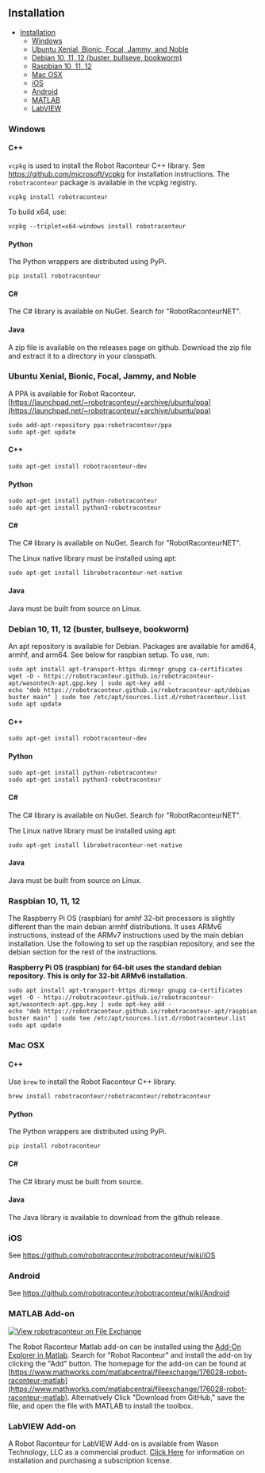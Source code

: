 ## Installation

  - [Installation](#installation)
    - [Windows](#windows)
    - [Ubuntu Xenial, Bionic, Focal, Jammy, and Noble](#ubuntu-xenial-bionic-focal-jammy-and-noble)
    - [Debian 10, 11, 12 (buster, bullseye, bookworm)](#debian-10-11-12-buster-bullseye-bookworm)
    - [Raspbian 10, 11, 12](#raspbian-10-11-12)
    - [Mac OSX](#mac-osx)
    - [iOS](#ios)
    - [Android](#android)
    - [MATLAB](#matlab-add-on)
    - [LabVIEW](#labview-add-on)

### Windows

#### C++

`vcpkg` is used to install the Robot Raconteur C++ library. See https://github.com/microsoft/vcpkg for installation instructions.
The `robotraconteur` package is available in the vcpkg registry.

```
vcpkg install robotraconteur
```

To build x64, use:

```
vcpkg --triplet=x64-windows install robotraconteur
```

#### Python

The Python wrappers are distributed using PyPi.

```
pip install robotraconteur
```

#### C\#

The C\# library is available on NuGet. Search for "RobotRaconteurNET".

#### Java

A zip file is available on the releases page on github. Download the zip file and extract it to a directory in your classpath.

### Ubuntu Xenial, Bionic, Focal, Jammy, and Noble

A PPA is available for Robot Raconteur. [https://launchpad.net/~robotraconteur/+archive/ubuntu/ppa](https://launchpad.net/~robotraconteur/+archive/ubuntu/ppa)

```
sudo add-apt-repository ppa:robotraconteur/ppa
sudo apt-get update
```

#### C++

```
sudo apt-get install robotraconteur-dev
```

#### Python
```
sudo apt-get install python-robotraconteur
sudo apt-get install python3-robotraconteur

```

#### C\#

The C\# library is available on NuGet. Search for "RobotRaconteurNET".

The Linux native library must be installed using apt:

```
sudo apt-get install librobotraconteur-net-native
```

#### Java

Java must be built from source on Linux.

### Debian 10, 11, 12 (buster, bullseye, bookworm)

An apt repository is available for Debian. Packages are available for amd64, armhf, and arm64. See below for raspbian setup. To use, run:

```
sudo apt install apt-transport-https dirmngr gnupg ca-certificates
wget -O - https://robotraconteur.github.io/robotraconteur-apt/wasontech-apt.gpg.key | sudo apt-key add -
echo "deb https://robotraconteur.github.io/robotraconteur-apt/debian buster main" | sudo tee /etc/apt/sources.list.d/robotraconteur.list
sudo apt update
```

#### C++

```
sudo apt-get install robotraconteur-dev
```

#### Python
```
sudo apt-get install python-robotraconteur
sudo apt-get install python3-robotraconteur

```

#### C\#

The C\# library is available on NuGet. Search for "RobotRaconteurNET".

The Linux native library must be installed using apt:

```
sudo apt-get install librobotraconteur-net-native
```

#### Java

Java must be built from source on Linux.

### Raspbian 10, 11, 12

The Raspberry Pi OS (raspbian) for amhf 32-bit processors is slightly different than the main debian armhf distributions. It uses ARMv6 instructions, instead of the ARMv7 instructions used by the main debian installation. Use the following to set up the raspbian repository, and see the debian section for the rest of the instructions.

**Raspberry Pi OS (raspbian) for 64-bit uses the standard debian repository. This is only for 32-bit ARMv6 installation.**

```
sudo apt install apt-transport-https dirmngr gnupg ca-certificates
wget -O - https://robotraconteur.github.io/robotraconteur-apt/wasontech-apt.gpg.key | sudo apt-key add -
echo "deb https://robotraconteur.github.io/robotraconteur-apt/raspbian buster main" | sudo tee /etc/apt/sources.list.d/robotraconteur.list
sudo apt update
```

### Mac OSX

#### C++

Use `brew` to install the Robot Raconteur C++ library.

```
brew install robotraconteur/robotraconteur/robotraconteur
```

#### Python

The Python wrappers are distributed using PyPi.

```
pip install robotraconteur
```

#### C\#

The C\# library must be built from source.

#### Java

The Java library is available to download from the github release.

### iOS

See https://github.com/robotraconteur/robotraconteur/wiki/iOS

### Android

See https://github.com/robotraconteur/robotraconteur/wiki/Android

### MATLAB Add-on

[![View robotraconteur on File Exchange](https://www.mathworks.com/matlabcentral/images/matlab-file-exchange.svg)](https://www.mathworks.com/matlabcentral/fileexchange/176028-robot-raconteur-matlab)

The Robot Raconteur Matlab add-on can be installed using
the [Add-On Explorer in Matlab](https://www.mathworks.com/products/matlab/add-on-explorer.html).
Search for "Robot Raconteur" and install the add-on by clicking the "Add" button. The homepage for the add-on
can be found at [https://www.mathworks.com/matlabcentral/fileexchange/176028-robot-raconteur-matlab](https://www.mathworks.com/matlabcentral/fileexchange/176028-robot-raconteur-matlab). Alternatively Click "Download from GitHub," save the file, and open the file with MATLAB to install the toolbox.

### LabVIEW Add-on

A Robot Raconteur for LabVIEW Add-on is available from Wason Technology, LLC as a commercial product.
[Click Here](https://github.com/robotraconteur/robotraconteur/wiki/LabView) for information on installation and purchasing a subscription license.
